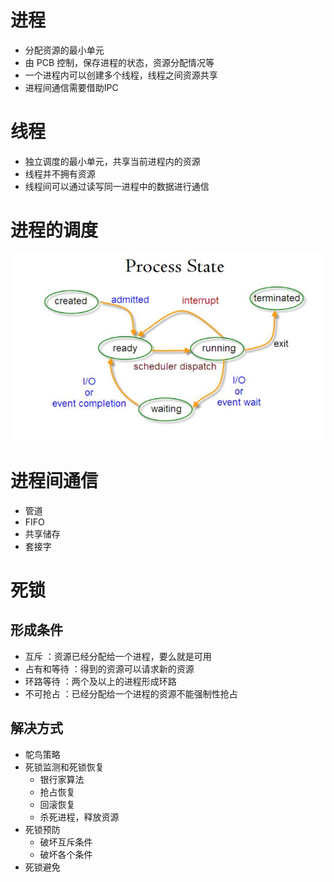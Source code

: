 # 进程
- 分配资源的最小单元
- 由 PCB 控制，保存进程的状态，资源分配情况等
- 一个进程内可以创建多个线程，线程之间资源共享
- 进程间通信需要借助IPC
# 线程
- 独立调度的最小单元，共享当前进程内的资源
- 线程并不拥有资源
- 线程间可以通过读写同一进程中的数据进行通信

# 进程的调度
![101](img/进程状态.jpg)

# 进程间通信
- 管道
- FIFO
- 共享储存
- 套接字


# 死锁
## 形成条件
- 互斥 ：资源已经分配给一个进程，要么就是可用
- 占有和等待 ：得到的资源可以请求新的资源
- 环路等待 ：两个及以上的进程形成环路
- 不可抢占 ：已经分配给一个进程的资源不能强制性抢占
##  解决方式
- 鸵鸟策略
- 死锁监测和死锁恢复
    - 银行家算法
    - 抢占恢复
    - 回滚恢复
    - 杀死进程，释放资源
- 死锁预防
    - 破坏互斥条件
    - 破坏各个条件
- 死锁避免

